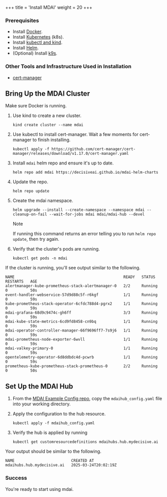 +++
title = 'Install MDAI'
weight = 20
+++

### Prerequisites

- Install [Docker](https://www.docker.com/products/docker-desktop/).
- Install [Kubernetes](https://kubernetes.io/releases/download/) (k8s).
- Install [kubectl and kind](https://kubernetes.io/docs/tasks/tools/).
- Install [Helm](https://helm.sh/docs/intro/install/).
- (Optional) Install [k9s](https://k9scli.io/topics/install/).

### Other Tools and Infrastructure Used in Installation
- [cert-manager](https://cert-manager.io/docs/installation/kubectl/)

## Bring Up the MDAI Cluster

Make sure Docker is running.

1. Use kind to create a new cluster.
    ```
    kind create cluster --name mdai
    ```

2. Use kubectl to install cert-manager. Wait a few moments for cert-manager to finish installing.
    ```
    kubectl apply -f https://github.com/cert-manager/cert-manager/releases/download/v1.17.0/cert-manager.yaml
    ```

3. Install `mdai` helm repo and ensure it's up to date.
   ```
   helm repo add mdai https://decisiveai.github.io/mdai-helm-charts
   ```
3. Update the repo.
   ```
   helm repo update
   ```

4. Create the mdai namespace.
   ```
   helm upgrade --install --create-namespace --namespace mdai --cleanup-on-fail --wait-for-jobs mdai mdai/mdai-hub --devel
   ```
   > [!NOTE]
   > If running this command returns an error telling you to run `helm repo update`, then try again.

5. Verify that the cluster's pods are running.
   ```
   kubectl get pods -n mdai
   ```

If the cluster is running, you'll see output similar to the following.

```
NAME                                                READY   STATUS    RESTARTS   AGE
alertmanager-kube-prometheus-stack-alertmanager-0   2/2     Running   0          50s
event-handler-webservice-57d9d88c5f-r6kgf           1/1     Running   0          59s
kube-prometheus-stack-operator-6cfdc788d4-pgrx2     1/1     Running   0          59s
mdai-grafana-68d9c9474c-gh6ff                       3/3     Running   0          59s
mdai-kube-state-metrics-6cd9fd8458-cn9bq            1/1     Running   0          59s
mdai-operator-controller-manager-66f9696ff7-7s9j6   1/1     Running   0          59s
mdai-prometheus-node-exporter-6wvll                 1/1     Running   0          59s
mdai-valkey-primary-0                               1/1     Running   0          59s
opentelemetry-operator-6d8ddbdc4d-pcwrb             1/1     Running   0          59s
prometheus-kube-prometheus-stack-prometheus-0       2/2     Running   0          50s
```

## Set Up the MDAI Hub

1. From the [MDAI Example Config repo](https://github.com/DecisiveAI/configs/blob/main/mdaihub_config.yaml), copy the `mdaihub_config.yaml` file into your working directory.

2. Apply the configuration to the hub resource.
   ```
   kubectl apply -f mdaihub_config.yaml
   ```

2. Verify the hub is applied by running

   ```
   kubectl get customresourcedefinitions mdaihubs.hub.mydecisive.ai
   ```

Your output should be similar to the following.
```
NAME                         CREATED AT
mdaihubs.hub.mydecisive.ai   2025-03-24T20:02:19Z
```


### Success

You're ready to start using mdai.
